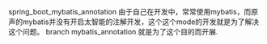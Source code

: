 spring_boot_mybatis_annotation
  由于自己在开发中，常常使用mybatis，而原声的mybatis并没有开启太智能的注解开发，这个这个mode的开发就是为了解决这个问题。
  branch mybatis_annotation 就是为了这个目的而开展.